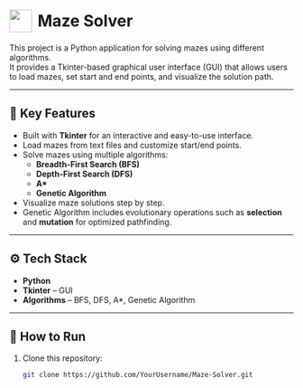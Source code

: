 <h1>
  <span style="display: inline-flex; align-items: center;">
    <img src="https://github.com/user-attachments/assets/2744edb2-8b94-48cb-8ca1-4e3c79943f89" 
         width="40" height="40" 
         style="margin-right: 10px;"/>
    Maze Solver
  </span>
</h1>


This project is a Python application for solving mazes using different algorithms.  
It provides a Tkinter-based graphical user interface (GUI) that allows users to load mazes, set start and end points, and visualize the solution path.

---

## 🎯 Key Features
- Built with **Tkinter** for an interactive and easy-to-use interface.
- Load mazes from text files and customize start/end points.
- Solve mazes using multiple algorithms:
  - **Breadth-First Search (BFS)**
  - **Depth-First Search (DFS)**
  - **A\***
  - **Genetic Algorithm**
- Visualize maze solutions step by step.
- Genetic Algorithm includes evolutionary operations such as **selection** and **mutation** for optimized pathfinding.

---

## ⚙️ Tech Stack
- **Python**
- **Tkinter** – GUI
- **Algorithms** – BFS, DFS, A*, Genetic Algorithm

---

## 🚀 How to Run
1. Clone this repository:
   ```bash
   git clone https://github.com/YourUsername/Maze-Solver.git

